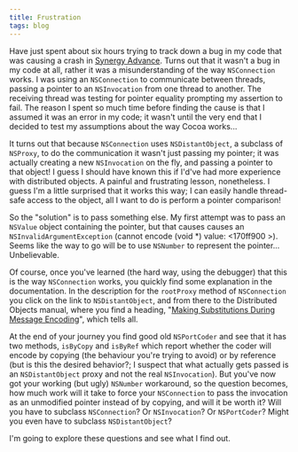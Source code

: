 ```yaml
---
title: Frustration
tags: blog
---
```


Have just spent about six hours trying to track down a bug in my code that was causing a crash in [Synergy Advance](http://synergyadvance.com/). Turns out that it wasn't a bug in my code at all, rather it was a misunderstanding of the way `NSConnection` works. I was using an `NSConnection` to communicate between threads, passing a pointer to an `NSInvocation` from one thread to another. The receiving thread was testing for pointer equality prompting my assertion to fail. The reason I spent so much time before finding the cause is that I assumed it was an error in my code; it wasn't until the very end that I decided to test my assumptions about the way Cocoa works...

It turns out that because `NSConnection` uses `NSDistantObject`, a subclass of `NSProxy`, to do the communication it wasn't just passing my pointer; it was actually creating a new `NSInvocation` on the fly, and passing a pointer to that object! I guess I should have known this if I'd've had more experience with distributed objects. A painful and frustrating lesson, nonetheless. I guess I'm a little surprised that it works this way; I can easily handle thread-safe access to the object, all I want to do is perform a pointer comparison!

So the "solution" is to pass something else. My first attempt was to pass an `NSValue` object containing the pointer, but that causes causes an `NSInvalidArgumentException` (cannot encode (void \*) value: &lt;170ff900 &gt;). Seems like the way to go will be to use `NSNumber` to represent the pointer... Unbelievable.

Of course, once you've learned (the hard way, using the debugger) that this is the way `NSConnection` works, you quickly find some explanation in the documentation. In the description for the `rootProxy` method of `NSConnection` you click on the link to `NSDistantObject`, and from there to the Distributed Objects manual, where you find a heading, "[Making Substitutions During Message Encoding](http://gemma.apple.com/documentation/Cocoa/Conceptual/DistrObjects/Tasks/substitutions.html)", which tells all.

At the end of your journey you find good old `NSPortCoder` and see that it has two methods, `isByCopy` and `isByRef` which report whether the coder will encode by copying (the behaviour you're trying to avoid) or by reference (but is this the desired behavior?; I suspect that what actually gets passed is an `NSDistantObject` proxy and not the real `NSInvocation`). But you've now got your working (but ugly) `NSNumber` workaround, so the question becomes, how much work will it take to force your `NSConnection` to pass the invocation as an unmodified pointer instead of by copying, and will it be worth it? Will you have to subclass `NSConnection`? Or `NSInvocation`? Or `NSPortCoder`? Might you even have to subclass `NSDistantObject`?

I'm going to explore these questions and see what I find out.
